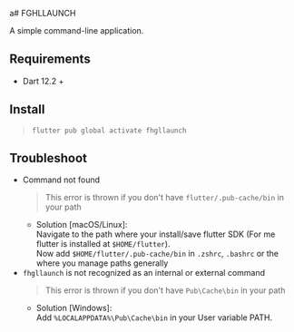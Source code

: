 a# FGHLLAUNCH

A simple command-line application.

## Requirements

- Dart 12.2 +

## Install

> `flutter pub global activate fhgllaunch`

## Troubleshoot

- Command not found
  > This error is thrown if you don't have `flutter/.pub-cache/bin` in your path
  - Solution [macOS/Linux]:
    <br />Navigate to the path where your install/save flutter SDK (For me flutter is installed at `$HOME/flutter`).
    <br />Now add `$HOME/flutter/.pub-cache/bin` in `.zshrc`, `.bashrc` or the where you manage paths generally
- `fhgllaunch` is not recognized as an internal or external command
  > This error is thrown if you don't have `Pub\Cache\bin` in your path
  - Solution [Windows]:
    <br />Add `%LOCALAPPDATA%\Pub\Cache\bin` in your User variable PATH.

